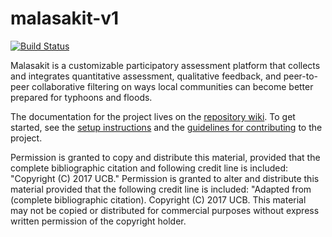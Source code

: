 # malasakit-v1

[![Build Status](https://travis-ci.org/BerkeleyAutomation/malasakit-v1.svg?branch=master)](https://travis-ci.org/BerkeleyAutomation/malasakit-v1)

Malasakit is a customizable participatory assessment platform that collects and integrates quantitative assessment, qualitative feedback, and peer-to-peer collaborative filtering on ways local communities can become better prepared for typhoons and floods.

The documentation for the project lives on the [repository wiki](https://github.com/BerkeleyAutomation/malasakit-v1/wiki).
To get started, see the [setup instructions](https://github.com/BerkeleyAutomation/malasakit-v1/wiki/Setup) and the [guidelines for contributing](https://github.com/BerkeleyAutomation/malasakit-v1/wiki/Guidelines-for-Contributing) to the project.

Permission is granted to copy and distribute this material, provided that the complete bibliographic citation and following credit line is included: "Copyright (C) 2017 UCB." Permission is granted to alter and distribute this material provided that the following credit line is included: "Adapted from (complete bibliographic
citation). Copyright (C) 2017 UCB. This material may not be copied or distributed for commercial purposes without express written permission of the copyright holder.
